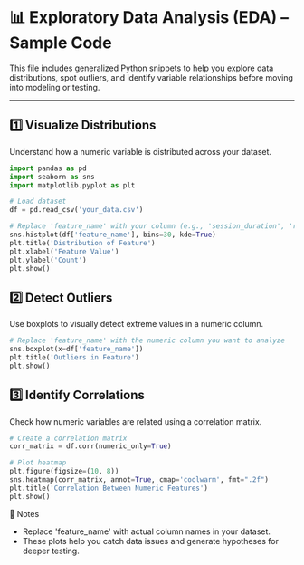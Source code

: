 # 📊 Exploratory Data Analysis (EDA) – Sample Code

This file includes generalized Python snippets to help you explore data distributions, spot outliers, and identify variable relationships before moving into modeling or testing.

---

## 1️⃣ Visualize Distributions

Understand how a numeric variable is distributed across your dataset.

```python
import pandas as pd
import seaborn as sns
import matplotlib.pyplot as plt

# Load dataset
df = pd.read_csv('your_data.csv')

# Replace 'feature_name' with your column (e.g., 'session_duration', 'revenue')
sns.histplot(df['feature_name'], bins=30, kde=True)
plt.title('Distribution of Feature')
plt.xlabel('Feature Value')
plt.ylabel('Count')
plt.show()
```

## 2️⃣ Detect Outliers

Use boxplots to visually detect extreme values in a numeric column.

```python
# Replace 'feature_name' with the numeric column you want to analyze
sns.boxplot(x=df['feature_name'])
plt.title('Outliers in Feature')
plt.show()
```

## 3️⃣ Identify Correlations

Check how numeric variables are related using a correlation matrix.

```python
# Create a correlation matrix
corr_matrix = df.corr(numeric_only=True)

# Plot heatmap
plt.figure(figsize=(10, 8))
sns.heatmap(corr_matrix, annot=True, cmap='coolwarm', fmt=".2f")
plt.title('Correlation Between Numeric Features')
plt.show()
```

📝 Notes  
- Replace 'feature_name' with actual column names in your dataset.  
- These plots help you catch data issues and generate hypotheses for deeper testing.  
